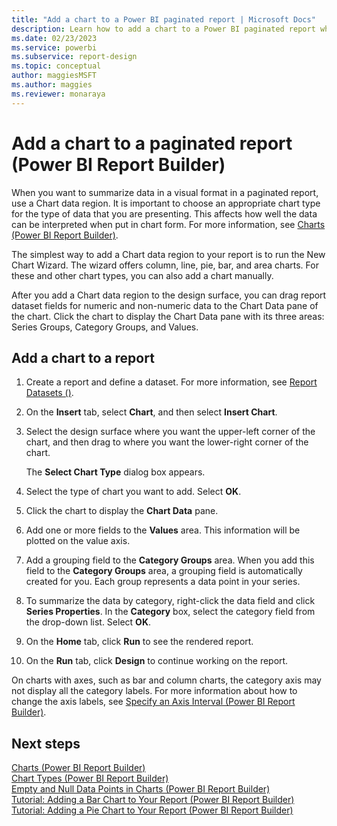 ```yaml
---
title: "Add a chart to a Power BI paginated report | Microsoft Docs"
description: Learn how to add a chart to a Power BI paginated report when you want to summarize data in a visual format in Power BI Report Builder.
ms.date: 02/23/2023
ms.service: powerbi
ms.subservice: report-design
ms.topic: conceptual
author: maggiesMSFT
ms.author: maggies
ms.reviewer: monaraya
---
```

# Add a chart to a paginated report (Power BI Report Builder)

When you want to summarize data in a visual format in a paginated report, use a Chart data region. It is important to choose an appropriate chart type for the type of data that you are presenting. This affects how well the data can be interpreted when put in chart form. For more information, see [Charts &#40;Power BI Report Builder&#41;](/sql/reporting-services/report-design/charts-report-builder-and-ssrs).  
  
 The simplest way to add a Chart data region to your report is to run the New Chart Wizard. The wizard offers column, line, pie, bar, and area charts. For these and other chart types, you can also add a chart manually.  
  
 After you add a Chart data region to the design surface, you can drag report dataset fields for numeric and non-numeric data to the Chart Data pane of the chart. Click the chart to display the Chart Data pane with its three areas: Series Groups, Category Groups, and Values.  
 

## Add a chart to a report  
  
1.  Create a report and define a dataset. For more information, see [Report Datasets &#40;&#41;](/sql/reporting-services/report-data/report-datasets-ssrs).  
  
2.  On the **Insert** tab, select **Chart**, and then select **Insert Chart**.  

  
3.  Select the design surface where you want the upper-left corner of the chart, and then drag to where you want the lower-right corner of the chart.  
  
     The **Select Chart Type** dialog box appears.  
  
4.  Select the type of chart you want to add. Select **OK**.
  
5.  Click the chart to display the **Chart Data** pane.  
  
6.  Add one or more fields to the **Values** area. This information will be plotted on the value axis.  
  
7.  Add a grouping field to the **Category Groups** area. When you add this field to the **Category Groups** area, a grouping field is automatically created for you. Each group represents a data point in your series.  
  
8.  To summarize the data by category, right-click the data field and click **Series Properties**. In the **Category** box, select the category field from the drop-down list. Select **OK**.
  
9. On the **Home** tab, click **Run** to see the rendered report.  
  
10. On the **Run** tab, click **Design** to continue working on the report.  
  
 On charts with axes, such as bar and column charts, the category axis may not display all the category labels. For more information about how to change the axis labels, see [Specify an Axis Interval &#40;Power BI Report Builder&#41;](/sql/reporting-services/report-design/specify-an-axis-interval-report-builder-and-ssrs).  
  
## Next steps  
 [Charts &#40;Power BI Report Builder&#41;](charts-report-builder.md)   
 [Chart Types &#40;Power BI Report Builder&#41;](chart-types-report-builder.md)   
 [Empty and Null Data Points in Charts &#40;Power BI Report Builder&#41;](/paginated-reports/tutorials/empty-and-null-data-points-in-charts-report-builder)   
 [Tutorial: Adding a Bar Chart to Your Report (Power BI Report Builder)](/paginated-reports/tutorials/tutorial-add-bar-chart-to-your-report-report-builder)   
 [Tutorial: Adding a Pie Chart to Your Report (Power BI Report Builder)](/paginated-reports/tutorials/tutorial-add-a-pie-chart-to-your-report-report-builder)   
 
